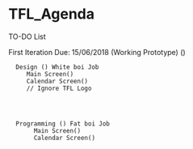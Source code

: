 # TFL_Agenda

TO-DO List

First Iteration Due: 15/06/2018 (Working Prototype) ()
      
      
      
      Design () White boi Job
         Main Screen()
         Calendar Screen()
         // Ignore TFL Logo
         
         
         
         
      Programming () Fat boi Job 
           Main Screen()
           Calendar Screen()
